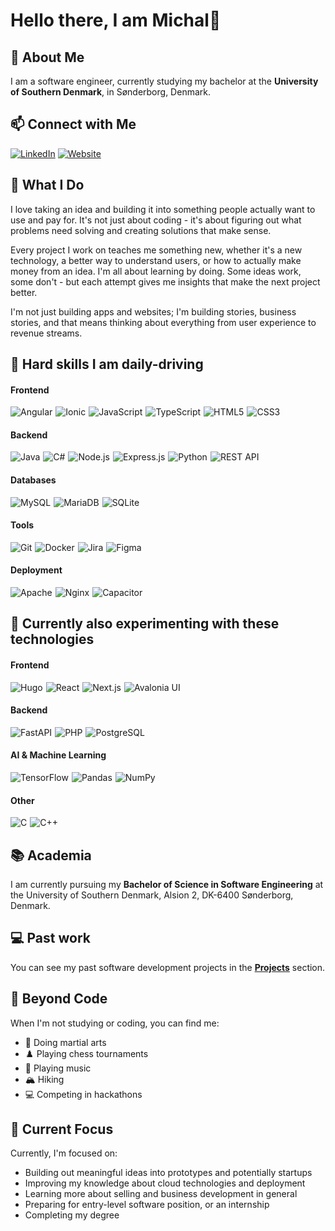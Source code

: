 # Hello there, I am Michal👋

## 🚀 About Me
I am a software engineer, currently studying my bachelor at the **University of Southern Denmark**, in Sønderborg, Denmark. 


## 📫 Connect with Me
[![LinkedIn](https://img.shields.io/badge/LinkedIn-0A66C2?style=for-the-badge&logo=linkedin&logoColor=white)](https://www.linkedin.com/in/michal-valko-68b86a329/)
[![Website](https://img.shields.io/badge/-Website-blue?style=for-the-badge&logo=internet-explorer&logoColor=white)](https://www.michalvalko.eu/)

## 🚀 What I Do

I love taking an idea and building it into something people actually want to use and pay for. It's not just about coding - it's about figuring out what problems need solving and creating solutions that make sense.

Every project I work on teaches me something new, whether it's a new technology, a better way to understand users, or how to actually make money from an idea. I'm all about learning by doing. Some ideas work, some don't - but each attempt gives me insights that make the next project better. 

I'm not just building apps and websites; I'm building stories, business stories, and that means thinking about everything from user experience to revenue streams. 

## 💪 Hard skills I am daily-driving
#### Frontend
<div style="display: flex; flex-wrap: wrap; gap: 5px; align-items: center; margin: 0;">
<img src="https://img.shields.io/badge/Angular-DD0031?style=for-the-badge&logo=angular&logoColor=white" style="margin: 0;" alt="Angular">
<img src="https://img.shields.io/badge/Ionic-3880FF?style=for-the-badge&logo=ionic&logoColor=white" style="margin: 0;" alt="Ionic">
<img src="https://img.shields.io/badge/JavaScript-F7DF1E?style=for-the-badge&logo=javascript&logoColor=black" style="margin: 0;" alt="JavaScript">
<img src="https://img.shields.io/badge/TypeScript-3178C6?style=for-the-badge&logo=typescript&logoColor=white" style="margin: 0;" alt="TypeScript">
<img src="https://img.shields.io/badge/HTML5-E34F26?style=for-the-badge&logo=html5&logoColor=white" style="margin: 0;" alt="HTML5">
<img src="https://img.shields.io/badge/CSS3-1572B6?style=for-the-badge&logo=css3&logoColor=white" style="margin: 0;" alt="CSS3">
</div>

#### Backend
<div style="display: flex; flex-wrap: wrap; gap: 5px; align-items: center; margin: 0;">
<img src="https://img.shields.io/badge/Java-ED8B00?style=for-the-badge&logo=openjdk&logoColor=white" style="margin: 0;" alt="Java">
<img src="https://img.shields.io/badge/C%23-239120?style=for-the-badge&logo=c-sharp&logoColor=white" style="margin: 0;" alt="C#">
<img src="https://img.shields.io/badge/Node.js-339933?style=for-the-badge&logo=nodedotjs&logoColor=white" style="margin: 0;" alt="Node.js">
<img src="https://img.shields.io/badge/Express.js-000000?style=for-the-badge&logo=express&logoColor=white" style="margin: 0;" alt="Express.js">
<img src="https://img.shields.io/badge/Python-3776AB?style=for-the-badge&logo=python&logoColor=white" style="margin: 0;" alt="Python">
<img src="https://img.shields.io/badge/REST_API-FF6C37?style=for-the-badge&logo=postman&logoColor=white" style="margin: 0;" alt="REST API">
</div>

#### Databases
<div style="display: flex; flex-wrap: wrap; gap: 5px; align-items: center; margin: 0;">
<img src="https://img.shields.io/badge/MySQL-4479A1?style=for-the-badge&logo=mysql&logoColor=white" style="margin: 0;" alt="MySQL">
<img src="https://img.shields.io/badge/MariaDB-003545?style=for-the-badge&logo=mariadb&logoColor=white" style="margin: 0;" alt="MariaDB">
<img src="https://img.shields.io/badge/SQLite-07405E?style=for-the-badge&logo=sqlite&logoColor=white" style="margin: 0;" alt="SQLite">
</div>

#### Tools
<div style="display: flex; flex-wrap: wrap; gap: 5px; align-items: center; margin: 0;">
<img src="https://img.shields.io/badge/Git-F05032?style=for-the-badge&logo=git&logoColor=white" style="margin: 0;" alt="Git">
<img src="https://img.shields.io/badge/Docker-2496ED?style=for-the-badge&logo=docker&logoColor=white" style="margin: 0;" alt="Docker">
<img src="https://img.shields.io/badge/Jira-0052CC?style=for-the-badge&logo=jira&logoColor=white" style="margin: 0;" alt="Jira">
<img src="https://img.shields.io/badge/Figma-F24E1E?style=for-the-badge&logo=figma&logoColor=white" style="margin: 0;" alt="Figma">
</div>

#### Deployment
<div style="display: flex; flex-wrap: wrap; gap: 5px; align-items: center; margin: 0;">
<img src="https://img.shields.io/badge/Apache-D22128?style=for-the-badge&logo=apache&logoColor=white" style="margin: 0;" alt="Apache">
<img src="https://img.shields.io/badge/Nginx-009639?style=for-the-badge&logo=nginx&logoColor=white" style="margin: 0;" alt="Nginx">
<img src="https://img.shields.io/badge/Capacitor-119EFF?style=for-the-badge&logo=capacitor&logoColor=white" style="margin: 0;" alt="Capacitor">
</div>


## 🔬 Currently also experimenting with these technologies

#### Frontend
<div style="display: flex; flex-wrap: wrap; gap: 5px; align-items: center; margin: 0;">
<img src="https://img.shields.io/badge/Hugo-FF4088?style=for-the-badge&logo=hugo&logoColor=white" style="margin: 0;" alt="Hugo">
<img src="https://img.shields.io/badge/React-20232A?style=for-the-badge&logo=react&logoColor=61DAFB" style="margin: 0;" alt="React">
<img src="https://img.shields.io/badge/Next.js-000000?style=for-the-badge&logo=next.js&logoColor=white" style="margin: 0;" alt="Next.js">
<img src="https://img.shields.io/badge/Avalonia-FF6600?style=for-the-badge&logo=avalonia&logoColor=white" style="margin: 0;" alt="Avalonia UI">
</div>

#### Backend
<div style="display: flex; flex-wrap: wrap; gap: 5px; align-items: center; margin: 0;">
<img src="https://img.shields.io/badge/FastAPI-005571?style=for-the-badge&logo=fastapi&logoColor=white" style="margin: 0;" alt="FastAPI">
<img src="https://img.shields.io/badge/PHP-777BB4?style=for-the-badge&logo=php&logoColor=white" style="margin: 0;" alt="PHP">
<img src="https://img.shields.io/badge/PostgreSQL-316192?style=for-the-badge&logo=postgresql&logoColor=white" style="margin: 0;" alt="PostgreSQL">
</div>

#### AI & Machine Learning
<div style="display: flex; flex-wrap: wrap; gap: 5px; align-items: center; margin: 0;">
<img src="https://img.shields.io/badge/TensorFlow-FF6F00?style=for-the-badge&logo=tensorflow&logoColor=white" style="margin: 0;" alt="TensorFlow">
<img src="https://img.shields.io/badge/Pandas-150458?style=for-the-badge&logo=pandas&logoColor=white" style="margin: 0;" alt="Pandas">
<img src="https://img.shields.io/badge/NumPy-013243?style=for-the-badge&logo=numpy&logoColor=white" style="margin: 0;" alt="NumPy">
</div>

#### Other
<div style="display: flex; flex-wrap: wrap; gap: 5px; align-items: center; margin: 0;">
<img src="https://img.shields.io/badge/C-00599C?style=for-the-badge&logo=c&logoColor=white" style="margin: 0;" alt="C">
<img src="https://img.shields.io/badge/C%2B%2B-00599C?style=for-the-badge&logo=c%2B%2B&logoColor=white" style="margin: 0;" alt="C++">
</div>

## 📚 Academia 

I am currently pursuing my **Bachelor of Science in Software Engineering** at the University of Southern Denmark, Alsion 2, DK-6400 Sønderborg, Denmark.

## 💻 Past work

You can see my past software development projects in the **[Projects](/projects)** section.

## 🎨 Beyond Code

When I'm not studying or coding, you can find me:

- 🥋 Doing martial arts
- ♟️ Playing chess tournaments
- 🎸 Playing music
- 🏔️ Hiking
- 💻 Competing in hackathons

## 🚀 Current Focus

Currently, I'm focused on:
- Building out meaningful ideas into prototypes and potentially startups
- Improving my knowledge about cloud technologies and deployment
- Learning more about selling and business development in general
- Preparing for entry-level software position, or an internship
- Completing my degree
